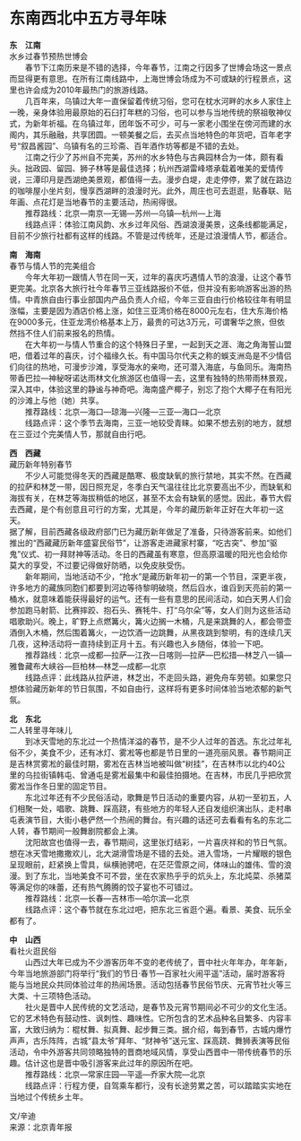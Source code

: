 # 东南西北中五方寻年味  
**东&emsp;江南**  
水乡过春节预热世博会  
&emsp;&emsp;春节下江南历来是不错的选择，今年春节，江南之行因多了世博会场这一景点而显得更有意思。在所有江南线路中，上海世博会场成为不可或缺的行程景点，这里也许会成为2010年最热门的旅游线路。  
&emsp;&emsp;几百年来，乌镇过大年一直保留着传统习俗，您可在枕水河畔的水乡人家住上一晚，亲身体验用最原始的石臼打年糕的习俗，也可以参与当地传统的祭祖敬神仪式，为新年祈福。在乌镇过年，团年饭不可少，可与一家老小围坐在傍河而建的水阁内，其乐融融，共享团圆。一顿美餐之后，去买点当地特色的年货吧，百年老字号“叙昌酱园”、乌镇有名的三珍斋、百年酒作坊等都是不错的去处。  
&emsp;&emsp;江南之行少了苏州自不完美，苏州的水乡特色与古典园林合为一体，颇有看头。拙政园、留园、狮子林等是最佳选择；杭州西湖雷峰塔承载着唯美的爱情传说，三潭印月是西湖绝美景观，都值得一去。漫步白堤，走走停停，累了就在路边的咖啡屋小坐片刻，慢享西湖畔的浪漫时光。此外，周庄也可去逛逛，贴春联、贴年画、点花灯是当地春节的主要活动，热闹得很。  
&emsp;&emsp;推荐路线：北京—南京—无锡—苏州—乌镇—杭州—上海  
&emsp;&emsp;线路点评：体验江南风韵、水乡过年风俗、西湖浪漫美景，这条线都能满足，目前不少旅行社都有这样的线路。不管是过传统年，还是过浪漫情人节，都适合。  

**南&emsp;海南**  
春节与情人节的完美组合  
&emsp;&emsp;今年大年初一跟情人节在同一天，过年的喜庆巧遇情人节的浪漫，让这个春节更完美。北京各大旅行社今年春节三亚线路报价不低，但并没有影响游客出游的热情。中青旅自由行事业部国内产品负责人介绍，今年三亚自由行价格较往年有明显涨幅，主要是因为酒店价格上涨，如住三亚湾价格在8000元左右，住大东海价格在9000多元，住亚龙湾价格基本上万，最贵的可达3万元，可谓奢华之旅，但依然挡不住人们前来报名的热情。  
&emsp;&emsp;在大年初一与情人节重合的这个特殊日子里，一起到天之涯、海之角海誓山盟吧，借着过年的喜庆，讨个福缘久长。有中国马尔代夫之称的蜈支洲岛是不少情侣们向往的热地，可漫步沙滩，享受海水的亲吻，还可潜入海底，与鱼同乐。海南热带香巴拉—神秘呀诺达雨林文化旅游区也值得一去，这里有独特的热带雨林景观，深入其中，体验这里的静谧与神奇吧。海南盛产椰子，别忘了抱个大椰子在有阳光的沙滩上与他（她）共享。  
&emsp;&emsp;推荐路线：北京—海口—琼海—兴隆—三亚—海口—北京  
&emsp;&emsp;线路点评：这个季节去海南，三亚一地较受青睐。如果不想去别的地方，就想在三亚过个完美情人节，那就自由行吧。  

**西&emsp;西藏**  
藏历新年特别春节  
&emsp;&emsp;不少人可能觉得冬天的西藏是酷寒、极度缺氧的旅行禁地，其实不然。在西藏的拉萨和林芝一带，因日照充足，冬季白天气温往往比北京要高出不少，而缺氧和海拔有关，在林芝等海拔稍低的地区，甚至不太会有缺氧的感觉。因此，春节大假去西藏，是个有创意且可行的方案，尤其是，今年的藏历新年正好在大年初一这天。  
据了解，目前西藏各级政府部门已为藏历新年做足了准备，只待游客前来。如他们推出的“西藏藏历新年盛宴民俗节”，让游客走进藏家村寨，“吃古突”、参加“驱鬼”仪式、初一拜财神等活动。冬日的西藏虽有寒意，但高原温暖的阳光也会给你莫大的享受，不过要记得做好防晒，以免皮肤受伤。  
&emsp;&emsp;新年期间，当地活动不少，“抢水”是藏历新年初一的第一个节目，深更半夜，许多地方的藏族同胞们都要到河边等待黎明破晓，然后舀水，谁舀到天亮前的第一桶水，就意味着能获得最好的运气。还有一些有意思的民间活动，如白天男人们会参加跑马射箭、比赛摔跤、抱石头、赛牦牛、打“乌尔朵”等，女人们则为这些活动唱歌助兴。晚上，旷野上点燃篝火，篝火边搁一木桶，凡是来跳舞的人，都会带壶酒倒入木桶，然后围着篝火，一边饮酒一边跳舞，从黑夜跳到黎明，有的连续几天几夜，这种活动将一直持续到正月十五。有兴趣也入乡随俗，体验一下吧。  
&emsp;&emsp;推荐路线：北京—成都—拉萨—江孜—日喀则—拉萨—巴松措—林芝八一镇—雅鲁藏布大峡谷—巨柏林—林芝—成都—北京  
&emsp;&emsp;线路点评：此线路从拉萨进，林芝出，不走回头路，避免舟车劳顿。如果您只想体验藏历新年的节日氛围，不如自由行，这样将有更多时间体验当地浓郁的新气氛。  

**北&emsp;东北**  
二人转里寻年味儿  
&emsp;&emsp;到冰天雪地的东北过一个热情洋溢的春节，是不少人过年的首选。东北过年礼俗不少，美食不少，还有冰灯、雾凇等也都是节日里的一道亮丽风景。春节期间正是吉林赏雾凇的最佳时期，雾凇在吉林当地被叫做“树挂”，在吉林市以北约40公里的乌拉街镇韩屯、曾通屯是雾凇最集中和最佳拍摄地。在吉林，市民几乎把欣赏雾凇当作冬日里的固定节目。  
&emsp;&emsp;东北过年还有不少民俗活动，歌舞是节日活动的重要内容，从初一至初五，人们相聚一处，唱歌、跳舞、踩高跷，有些地方的年轻人还自发组织演出队，走村串屯表演节目，大街小巷俨然一个热闹的舞台。有兴趣的话还可去看看有名的东北二人转，春节期间一般舞剧院都会上演。  
&emsp;&emsp;沈阳故宫也值得一去，春节期间，这里张灯结彩，一片喜庆祥和的节日气氛。想在冰天雪地撒撒欢儿，北大湖滑雪场是不错的去处。进入雪场，一片耀眼的银色呈现眼前，赶紧换上雪具，纵横驰骋吧，在茫茫雪原之间，体味山的雄伟、雪的浪漫。到了东北，当地美食不可不尝，坐在农家热乎乎的炕头上，东北炖菜、杀猪菜等满足你的味蕾，还有热气腾腾的饺子宴也不可错过。  
&emsp;&emsp;推荐路线：北京—长春—吉林市—哈尔滨—北京  
&emsp;&emsp;线路点评：这个春节就在东北过吧，把东北三省逛个遍。看景、美食、玩乐全都有了。  

**中&emsp;山西**  
看社火逛民俗  
&emsp;&emsp;山西过大年已成为不少游客历年不变的老传统了，晋中社火年年办，年年新，今年当地旅游部门将举行“我们的节日·春节—百家社火闹平遥”活动，届时游客将能与当地民众共同体验过年的热闹场景。活动包括春节民俗节庆、元宵节社火等三大类、十三项特色活动。  
&emsp;&emsp;社火是晋中人民传统的文艺活动，是春节及元宵节期间必不可少的文化生活。它的艺术特色有鼓动性、讽刺性、趣味性。它所包含的艺术品种名目繁多、内容丰富，大致归纳为：棍杖舞、拟真舞、起步舞三类。据介绍，每到春节，古城内爆竹声声，古乐阵阵，古城“县太爷”拜年、“财神爷”送元宝、踩高跷、舞狮表演等民俗活动，令中外游客共同领略独特的晋商地域风情，享受山西晋中一带传统春节的乐趣。估计这也是晋中吸引游客来此过年的原因所在吧。  
&emsp;&emsp;推荐路线：北京—常家庄园—平遥—乔家大院—北京  
&emsp;&emsp;线路点评：行程方便，自驾乘车都行，没有长途劳累之苦，可以踏踏实实地在当地过个传统乡土年。  

文/辛迪  
来源：北京青年报  
<!-- Last processed: 2025-07-22 03:44:31 -->
